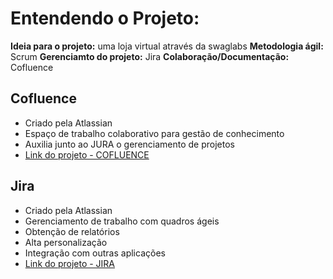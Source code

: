 # Entendendo o Projeto:

**Ideia para o projeto:** uma loja virtual através da swaglabs
**Metodologia ágil:** Scrum
**Gerenciamto do projeto:** Jira
**Colaboração/Documentação:** Cofluence

## Cofluence

- Criado pela Atlassian
- Espaço de trabalho colaborativo para gestão de conhecimento
- Auxilia junto ao JURA o gerenciamento de projetos
- [Link do projeto - COFLUENCE](https://doug-dougo.atlassian.net/wiki/spaces/~629eb4819248fe006911540c/overview?homepageId=229469)

## Jira

- Criado pela Atlassian
- Gerenciamento de trabalho com quadros ágeis
- Obtenção de relatórios
- Alta personalização
- Integração com outras aplicações
- [Link do projeto - JIRA](https://doug-dougo.atlassian.net/jira/software/projects/SW/boards/2)

